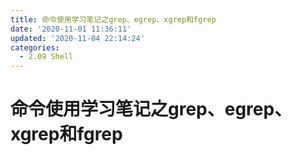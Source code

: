 ```yaml
---
title: 命令使用学习笔记之grep、egrep、xgrep和fgrep
date: '2020-11-01 11:36:11'
updated: '2020-11-04 22:14:24'
categories:
  - 2.09 Shell
---
```

# 命令使用学习笔记之grep、egrep、xgrep和fgrep

